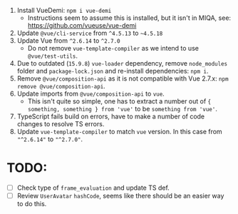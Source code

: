 1. Install VueDemi: `npm i vue-demi`
    - Instructions seem to assume this is installed, but it isn't in MIQA, see: https://github.com/vueuse/vue-demi
2. Update `@vue/cli-service` from `^4.5.13` to `~4.5.18`
3. Update Vue from `^2.6.14` to `^2.7.0`
    - Do not remove `vue-template-compiler` as we intend to use `@vue/test-utils`.
4. Due to outdated (`15.9.8`) `vue-loader` dependency, remove `node_modules` folder and `package-lock.json` and re-install dependencies: `npm i`.
5. Remove `@vue/composition-api` as it is not compatible with Vue 2.7.x: `npm remove @vue/composition-api`.
6. Update imports from `@vue/composition-api` to `vue`.
    - This isn't quite so simple, one has to extract a number out of `{ something, something } from 'vue'` to be `something from 'vue'`.
7. TypeScript fails build on errors, have to make a number of code changes to resolve TS errors.
8. Update `vue-template-compiler` to match `vue` version. In this case from `"^2.6.14"` to `"^2.7.0"`.


# TODO:
- [ ] Check type of `frame_evaluation` and update TS def.
- [ ] Review `UserAvatar` `hashCode`, seems like there should be an easier way to do this.